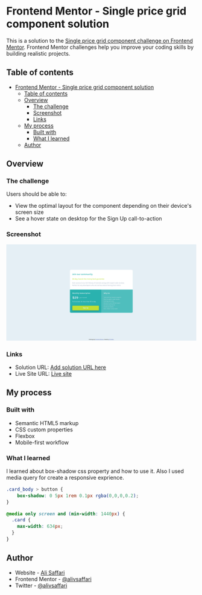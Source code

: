 # Frontend Mentor - Single price grid component solution

This is a solution to the [Single price grid component challenge on Frontend Mentor](https://www.frontendmentor.io/challenges/single-price-grid-component-5ce41129d0ff452fec5abbbc). Frontend Mentor challenges help you improve your coding skills by building realistic projects. 

## Table of contents

- [Frontend Mentor - Single price grid component solution](#frontend-mentor---single-price-grid-component-solution)
  - [Table of contents](#table-of-contents)
  - [Overview](#overview)
    - [The challenge](#the-challenge)
    - [Screenshot](#screenshot)
    - [Links](#links)
  - [My process](#my-process)
    - [Built with](#built-with)
    - [What I learned](#what-i-learned)
  - [Author](#author)

## Overview

### The challenge

Users should be able to:

- View the optimal layout for the component depending on their device's screen size
- See a hover state on desktop for the Sign Up call-to-action

### Screenshot

![](./screenshot.png)

### Links

- Solution URL: [Add solution URL here](https://your-solution-url.com)
- Live Site URL: [Live site](https://single-price-grid-component-coral-three.vercel.app/)

## My process

### Built with

- Semantic HTML5 markup
- CSS custom properties
- Flexbox
- Mobile-first workflow

### What I learned

I learned about box-shadow css property and how to use it. Also I used media query for create a responsive exprience.

```css
.card_body > button {
    box-shadow: 0 5px 1rem 0.1px rgba(0,0,0,0.2);
}
```
```css
@media only screen and (min-width: 1440px) {
  .card {
    max-width: 634px;
  }
}
```

## Author

- Website - [Ali Saffari](https://github.com/alivsaffari/)
- Frontend Mentor - [@alivsaffari](https://www.frontendmentor.io/profile/alivsaffari)
- Twitter - [@alivsaffari](https://www.twitter.com/alivsaffari)
